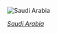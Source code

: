 
![Saudi Arabia](https://www.gstatic.com/prettyearth/assets/full/1567.jpg)

*[Saudi Arabia](https://www.google.com/maps/@30.259146,38.300166,12z/data=!3m1!1e3)*
